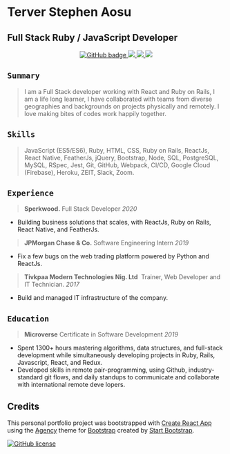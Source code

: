 # Terver Stephen Aosu

## Full Stack Ruby / JavaScript Developer

<p align="center">
  <a href="https://github.com/truetechcode/?tab=followers">
    <img src="https://img.shields.io/github/followers/truetechcode?label=Followers&logo=GitHub&style=for-the-badge" alt="GitHub badge" />
  </a>
  <a href="http://twitter.com/truetech_code">
    <img src="https://img.shields.io/twitter/follow/truetech_code?label=Twitter&logo=twitter&style=for-the-badge" />
  </a>
  <a href="https://www.linkedin.com/in/terver-aosu/">
    <img src="https://img.shields.io/static/v1?label=LINKEDIN&message=LinkedIn&color=green" />
  </a>
  <a href="https://stackoverflow.com/story/truetechcode">
    <img src="https://img.shields.io/static/v1?label=STACKOVERFLOW&message=Stackoverflow&color=green" />
  </a>
</p>

## `Summary`

> I am a Full Stack developer working with React and Ruby on Rails, I am a life long learner, 
I have collaborated with teams from diverse geographies and backgrounds on projects physically and remotely.
I love making bites of codes work happily together.

## `Skills`

> JavaScript (ES5/ES6), Ruby, HTML, CSS, Ruby on Rails, ReactJs, React Native, FeatherJs, jQuery, Bootstrap, Node, SQL, PostgreSQL, MySQL, RSpec, Jest, Git, GitHub, Webpack, CI/CD, Google Cloud (Firebase), Heroku, ZEIT, Slack, Zoom.

## `Experience`


> **Sperkwood.** ​Full Stack Developer *2020*
- Building business solutions that scales, with ReactJs, Ruby on Rails, React Native, and FeatherJs.

> **JPMorgan Chase & Co.** ​Software Engineering Intern *2019*
- Fix a few bugs on the web trading platform powered by Python and ReactJs.

> **Tivkpaa Modern Technologies Nig. Ltd** ​ Trainer, Web Developer and IT Technician. *2017*
- Build and managed IT infrastructure of the company.

## `Education`

> **Microverse**​ Certificate in Software Development *2019*

- Spent 1300+ hours mastering a​lgorithms, data structures, and full-stack development while simultaneously developing projects in Ruby, Rails, Javascript, React, and Redux.
- Developed skills in remote pair-programming, using Github, industry-standard git flows, and daily standups to communicate and collaborate with international remote deve​ lopers.

## Credits

  This personal portfolio project was bootstrapped with [Create React App](https://github.com/facebook/create-react-app) using the [Agency](https://startbootstrap.com/template-overviews/agency/) theme for [Bootstrap](http://getbootstrap.com/) created by [Start Bootstrap](http://startbootstrap.com/).

[![GitHub license](https://img.shields.io/badge/license-MIT-blue.svg)](https://raw.githubusercontent.com/BlackrockDigital/startbootstrap-agency/master/LICENSE)
